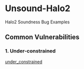 # Unsound-Halo2
Halo2 Soundness Bug Examples

## Common Vulnerabilities
### 1. Under-constrained
[under_constrained](./src/under_constrained/README.md)